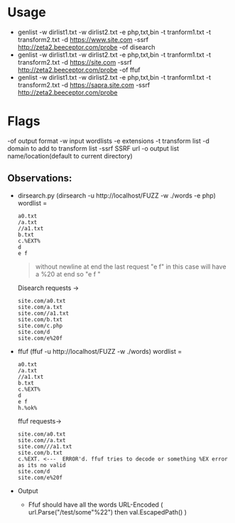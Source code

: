 
# Usage 

* genlist -w dirlist1.txt -w dirlist2.txt -e php,txt,bin -t tranform1.txt -t transform2.txt -d https://www.site.com -ssrf http://zeta2.beeceptor.com/probe -of disearch
* genlist -w dirlist1.txt -w dirlist2.txt -e php,txt,bin -t tranform1.txt -t transform2.txt -d https://site.com -ssrf http://zeta2.beeceptor.com/probe -of ffuf
* genlist -w dirlist1.txt -w dirlist2.txt -e php,txt,bin -t tranform1.txt -t transform2.txt -d https://sapra.site.com -ssrf http://zeta2.beeceptor.com/probe


# Flags

-of output format
-w input wordlists
-e extensions
-t transform list
-d domain to add to transform list
-ssrf SSRF url
-o output list name/location(default to current directory)



## Observations:

* dirsearch.py (dirsearch -u http://localhost/FUZZ -w ./words -e php)
    wordlist = 
    ```
    a0.txt
    /a.txt
    //a1.txt
    b.txt
    c.%EXT%
    d
    e f

    ```
    > without newline at end the last request "e f" in this case will have a %20 at end so "e f "

    Disearch requests ->
    ```
    site.com/a0.txt
    site.com/a.txt
    site.com//a1.txt
    site.com/b.txt
    site.com/c.php
    site.com/d
    site.com/e%20f
    ```

* ffuf (ffuf -u http://localhost/FUZZ -w ./words)
    wordlist = 
    ```
    a0.txt
    /a.txt
    //a1.txt
    b.txt
    c.%EXT%
    d
    e f
    h.%ok%
    ```

    ffuf requests->
    ```
    site.com/a0.txt
    site.com//a.txt
    site.com///a1.txt
    site.com/b.txt
    c.%EXT. <---  ERROR'd. ffuf tries to decode or something %EX error as its no valid
    site.com/d
    site.com/e%20f
    ```

* Output
    * Ffuf should have all the words URL-Encoded ( url.Parse("/test/some\"%22") then val.EscapedPath() )